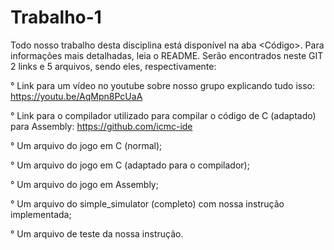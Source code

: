 # Trabalho-1
Todo nosso trabalho desta disciplina está disponível na aba &lt;Código>. Para informações mais detalhadas, leia o README.
Serão encontrados neste GIT 2 links e 5 arquivos, sendo eles, respectivamente:

° Link para um vídeo no youtube sobre nosso grupo explicando tudo isso: https://youtu.be/AqMpn8PcUaA

° Link para o compilador utilizado para compilar o código de C (adaptado) para Assembly: https://github.com/icmc-ide

° Um arquivo do jogo em C (normal);

° Um arquivo do jogo em C (adaptado para o compilador);

° Um arquivo do jogo em Assembly;

° Um arquivo do simple_simulator (completo) com nossa instrução implementada;

° Um arquivo de teste da nossa instrução.
